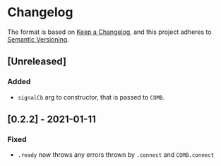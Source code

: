 # Changelog
The format is based on [Keep a Changelog](https://keepachangelog.com/en/1.0.0/),
and this project adheres to [Semantic Versioning](https://semver.org/spec/v2.0.0.html).

## [Unreleased]
### Added
- `signalCb` arg to constructor, that is passed to `COMB`.

## [0.2.2] - 2021-01-11
### Fixed
- `.ready` now throws any errors thrown by `.connect` and `COMB.connect`